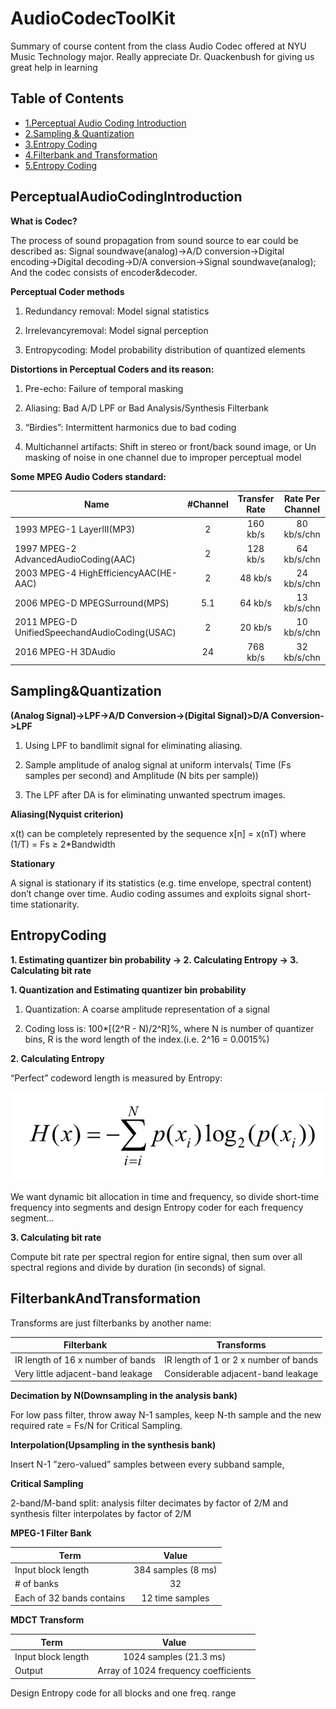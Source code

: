 # AudioCodecToolKit

Summary of course content from the class Audio Codec offered at NYU Music Technology major. Really appreciate Dr. Quackenbush for giving us great help in learning
## Table of Contents

- [1.Perceptual Audio Coding Introduction](#PerceptualAudioCodingIntroduction)
- [2.Sampling & Quantization](#Sampling&Quantization)
- [3.Entropy Coding](#EntropyCoding)
- [4.Filterbank and Transformation](#FilterbankAndTransformation)
- [5.Entropy Coding](#EntropyCoding)

## PerceptualAudioCodingIntroduction

**What is Codec?**

The process of sound propagation from sound source to ear could be described as: Signal soundwave(analog)->A/D conversion->Digital encoding->Digital decoding->D/A conversion->Signal soundwave(analog); And the codec consists of encoder&decoder.

**Perceptual Coder methods**

1. Redundancy removal:  Model signal statistics

2. Irrelevancyremoval:  Model signal perception

3. Entropycoding:  Model probability distribution of quantized elements

**Distortions in Perceptual Coders and its reason:**

1. Pre-echo: Failure of temporal masking

2. Aliasing: Bad A/D LPF or Bad Analysis/Synthesis Filterbank

3. “Birdies”: Intermittent harmonics due to bad coding

4. Multichannel artifacts: Shift in stereo or front/back sound image, or Un masking of noise in one channel due to improper perceptual model

**Some MPEG Audio Coders standard:**

| Name      | #Channel    | Transfer Rate    | Rate Per Channel    |
| ---------- | :-----------:  | :-----------: | :-----------: |
| 1993 MPEG-1 LayerIII(MP3)    | 2     | 160 kb/s     | 80 kb/s/chn     |
| 1997 MPEG-2 AdvancedAudioCoding(AAC)     | 2     | 128 kb/s     | 64 kb/s/chn     |
| 2003 MPEG-4 HighEfficiencyAAC(HE-AAC)     | 2     | 48 kb/s     | 24 kb/s/chn     |
| 2006 MPEG-D MPEGSurround(MPS)     | 5.1     | 64 kb/s     | 13 kb/s/chn     |
| 2011 MPEG-D UnifiedSpeechandAudioCoding(USAC)     | 2     | 20 kb/s     | 10 kb/s/chn     |
| 2016 MPEG-H 3DAudio     | 24     | 768 kb/s     | 32 kb/s/chn     |

## Sampling&Quantization

**(Analog Signal)->LPF->A/D Conversion->(Digital Signal)>D/A Conversion->LPF**

1. Using LPF to bandlimit signal for eliminating aliasing.

2. Sample amplitude of analog signal at uniform intervals( Time (Fs samples per second) and Amplitude (N bits per sample))

3. The LPF after DA is for eliminating unwanted spectrum images.

**Aliasing(Nyquist criterion)**

x(t) can be completely represented by the sequence x[n] = x(nT) where (1/T) = Fs ≥ 2*Bandwidth

**Stationary**

A signal is stationary if its statistics (e.g. time envelope, spectral content) don’t change over time. Audio coding assumes and exploits signal short-time stationarity.

## EntropyCoding

**1. Estimating quantizer bin probability -> 2. Calculating Entropy -> 3. Calculating bit rate**

**1. Quantization and Estimating quantizer bin probability**
1. Quantization: A coarse amplitude representation of a signal

2. Coding loss is: 100*[(2^R - N)/2^R]%, where N is number of quantizer bins, R is the word length of the index.(i.e. 2^16 = 0.0015%)

**2. Calculating Entropy**

“Perfect” codeword length is measured by Entropy: 

![](https://github.com/yeliuyChuy/AudioCodecToolKit/blob/master/_ReadmePics/WX20200312-174248%402x.png)

We want dynamic bit allocation in time and frequency, so divide short-time frequency into segments and design Entropy coder for each frequency segment...

**3. Calculating bit rate**

Compute bit rate per spectral region for entire signal, then sum over all spectral regions and divide by duration (in seconds) of signal.
 
 
## FilterbankAndTransformation

Transforms are just filterbanks by another name:

| Filterbank      | Transforms    | 
| ---------- | :-----------:  | 
| IR length of 16 x number of bands  | IR length of 1 or 2 x number of bands   | 
| Very little adjacent-band leakage   | Considerable adjacent-band leakage     |

**Decimation by N(Downsampling in the analysis bank)**

For low pass filter, throw away N-1 samples, keep N-th sample and the new required rate = Fs/N for Critical Sampling.


**Interpolation(Upsampling in the synthesis bank)**

Insert N-1 ”zero-valued” samples between every subband sample, 

**Critical Sampling**

2-band/M-band split: analysis filter decimates by factor of 2/M and synthesis filter interpolates by factor of 2/M

**MPEG-1 Filter Bank**

| Term      | Value    | 
| ---------- | :-----------:  | 
| Input block length    | 384 samples (8 ms)    | 
| # of banks     | 32     |
| Each of 32 bands contains    | 12 time samples     |

**MDCT Transform**

| Term      | Value    | 
| ---------- | :-----------:  | 
| Input block length    | 1024 samples (21.3 ms)    | 
| Output     | Array of 1024 frequency coefficients    |
 Design Entropy code for all blocks and one freq. range
